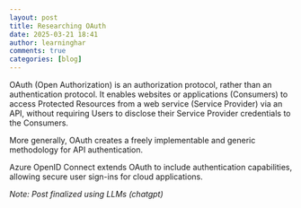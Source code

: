 ```yaml
---
layout: post
title: Researching OAuth
date: 2025-03-21 18:41
author: learninghar
comments: true
categories: [blog]
---
```


OAuth (Open Authorization) is an authorization protocol, rather than an authentication protocol. It enables websites or applications (Consumers) to access Protected Resources from a web service (Service Provider) via an API, without requiring Users to disclose their Service Provider credentials to the Consumers.

More generally, OAuth creates a freely implementable and generic methodology for API authentication.

Azure OpenID Connect extends OAuth to include authentication capabilities, allowing secure user sign-ins for cloud applications.

*Note: Post finalized using LLMs (chatgpt)*